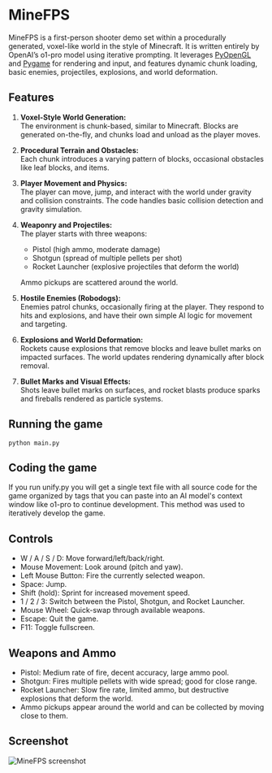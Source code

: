 # MineFPS

MineFPS is a first-person shooter demo set within a procedurally generated, voxel-like world in the style of Minecraft.  It is written entirely by OpenAI’s o1-pro model using iterative prompting.  It leverages [PyOpenGL](https://www.google.com/search?q=PyOpenGL) and [Pygame](https://www.google.com/search?q=pygame) for rendering and input, and features dynamic chunk loading, basic enemies, projectiles, explosions, and world deformation.

## Features

1. **Voxel-Style World Generation:**  
   The environment is chunk-based, similar to Minecraft. Blocks are generated on-the-fly, and chunks load and unload as the player moves.
   
2. **Procedural Terrain and Obstacles:**  
   Each chunk introduces a varying pattern of blocks, occasional obstacles like leaf blocks, and items.

3. **Player Movement and Physics:**  
   The player can move, jump, and interact with the world under gravity and collision constraints. The code handles basic collision detection and gravity simulation.

4. **Weaponry and Projectiles:**  
   The player starts with three weapons:  
   - Pistol (high ammo, moderate damage)  
   - Shotgun (spread of multiple pellets per shot)  
   - Rocket Launcher (explosive projectiles that deform the world)  
   
   Ammo pickups are scattered around the world.

5. **Hostile Enemies (Robodogs):**  
   Enemies patrol chunks, occasionally firing at the player. They respond to hits and explosions, and have their own simple AI logic for movement and targeting.

6. **Explosions and World Deformation:**  
   Rockets cause explosions that remove blocks and leave bullet marks on impacted surfaces. The world updates rendering dynamically after block removal.

7. **Bullet Marks and Visual Effects:**  
   Shots leave bullet marks on surfaces, and rocket blasts produce sparks and fireballs rendered as particle systems.

## Running the game

```python main.py```

## Coding the game

If you run unify.py you will get a single text file with all source code for the game organized by tags that you can paste into an AI model's context window like o1-pro to continue development.  This method was used to iteratively develop the game.

## Controls
   - W / A / S / D: Move forward/left/back/right.
   - Mouse Movement: Look around (pitch and yaw).
   - Left Mouse Button: Fire the currently selected weapon.
   - Space: Jump.
   - Shift (hold): Sprint for increased movement speed.
   - 1 / 2 / 3: Switch between the Pistol, Shotgun, and Rocket Launcher.
   - Mouse Wheel: Quick-swap through available weapons.
   - Escape: Quit the game.
   - F11: Toggle fullscreen.

## Weapons and Ammo
   - Pistol: Medium rate of fire, decent accuracy, large ammo pool.
   - Shotgun: Fires multiple pellets with wide spread; good for close range.
   - Rocket Launcher: Slow fire rate, limited ammo, but destructive explosions that deform the world.
   - Ammo pickups appear around the world and can be collected by moving close to them.

## Screenshot
![MineFPS screenshot](MineFPS.png)